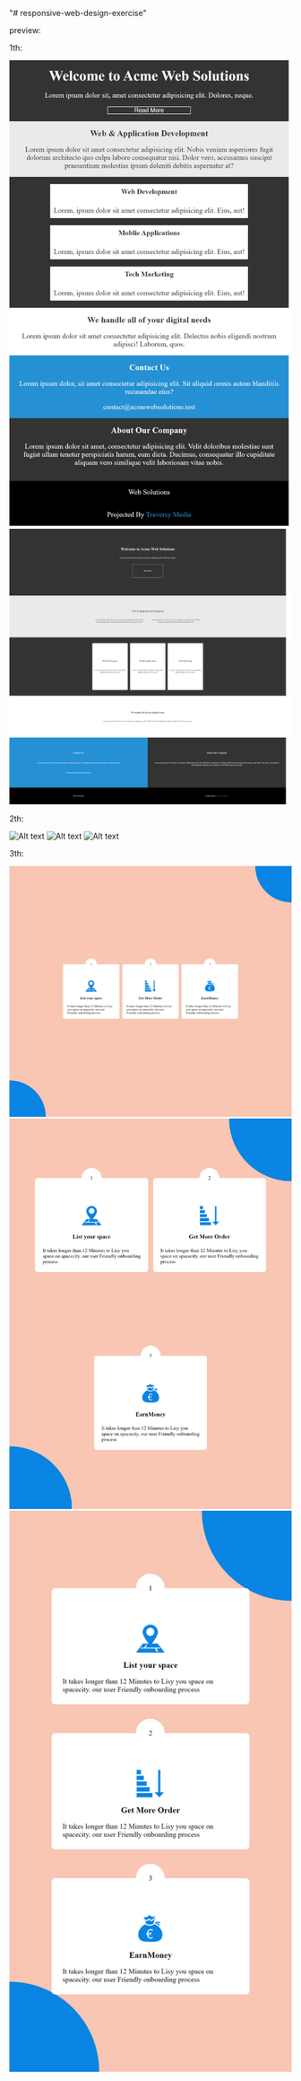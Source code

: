 "# responsive-web-design-exercise"

preview:

1th:

![Alt text](<1th/assets/img/127.0.0.1_5500_HW008-4_index.html (1).png>)
![Alt text](1th/assets/img/127.0.0.1_5500_HW008-4_index.html.png)

2th:

![Alt text](2th/assets/images/127.0.0.1_5500_2th_index.html.png)
![Alt text](<2th/assets/images/127.0.0.1_5500_2th_index.html (1).png>)
![Alt text](<2th/assets/images/127.0.0.1_5500_2th_index.html (2).png>)

3th:

![Alt text](3th/assets/images/127.0.0.1_5500_3th_index.html.png)
![Alt text](<3th/assets/images/127.0.0.1_5500_3th_index.html (1).png>)
![Alt text](<3th/assets/images/127.0.0.1_5500_3th_index.html (2).png>)
